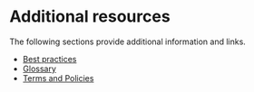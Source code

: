 # Additional resources
The following sections provide additional information and links.

- [Best practices](additional-resources/best-practices)
- [Glossary](additional-resources/term-definitions)
- [Terms and Policies](additional-resources/terms-and-policies)
